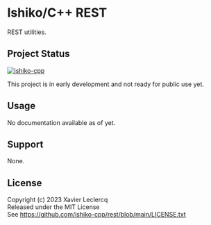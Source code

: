 # Ishiko/C++ REST

REST utilities.


## Project Status

[![ishiko-cpp](https://circleci.com/gh/ishiko-cpp/rest.svg?style=shield)](https://circleci.com/gh/ishiko-cpp/rest)

This project is in early development and not ready for public use yet. 


## Usage

No documentation available as of yet.


## Support

None.


## License

Copyright (c) 2023 Xavier Leclercq\
Released under the MIT License\
See https://github.com/ishiko-cpp/rest/blob/main/LICENSE.txt
